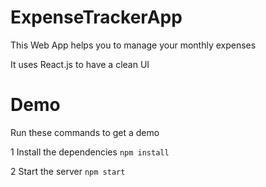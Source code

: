 # ExpenseTrackerApp
This Web App helps you to manage your monthly expenses

It uses React.js to have a clean UI

# Demo

Run these commands to get a demo

1 Install the dependencies
``` npm install ```

2 Start the server
``` npm start ```
